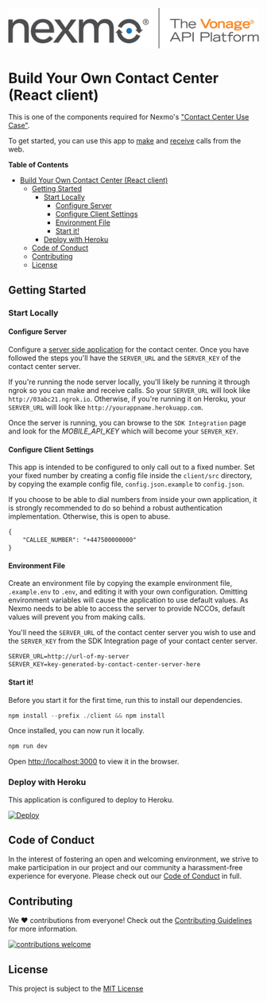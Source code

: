 ![Nexmo][logo]

# Build Your Own Contact Center (React client)

This is one of the components required for Nexmo's ["Contact Center Use Case"](https://developer.nexmo.com/client-sdk/in-app-voice/contact-center-overview).

To get started, you can use this app to [make](https://developer.nexmo.com/client-sdk/in-app-voice/getting-started/make-phone-call/javascript) and [receive](https://developer.nexmo.com/client-sdk/in-app-voice/getting-started/receive-phone-call/javascript) calls from the web.

**Table of Contents**

- [Build Your Own Contact Center (React client)](#build-your-own-contact-center-react-client)
  - [Getting Started](#getting-started)
    - [Start Locally](#start-locally)
      - [Configure Server](#configure-server)
      - [Configure Client Settings](#configure-client-settings)
      - [Environment File](#environment-file)
      - [Start it!](#start-it)
    - [Deploy with Heroku](#deploy-with-heroku)
  - [Code of Conduct](#code-of-conduct)
  - [Contributing](#contributing)
  - [License](#license)

## Getting Started

### Start Locally

#### Configure Server

Configure a [server side application](https://github.com/nexmo-community/contact-center-server-node) for the contact center. Once you have followed the steps you'll have the `SERVER_URL` and the `SERVER_KEY` of the contact center server.

If you're running the node server locally, you'll likely be running it through ngrok so you can make and receive calls. So your `SERVER_URL` will look like `http://03abc21.ngrok.io`. Otherwise, if you're running it on Heroku, your `SERVER_URL` will look like `http://yourappname.herokuapp.com`.

Once the server is running, you can browse to the `SDK Integration` page and look for the *MOBILE_API_KEY* which will become your `SERVER_KEY`.

#### Configure Client Settings

This app is intended to be configured to only call out to a fixed number. Set your fixed number by creating a config file inside the `client/src` directory, by copying the example config file, `config.json.example` to `config.json`.

If you choose to be able to dial numbers from inside your own application, it is strongly recommended to do so behind a robust authentication implementation. Otherwise, this is open to abuse.

```
{
    "CALLEE_NUMBER": "+447500000000"
}
```

#### Environment File

Create an environment file by copying the example environment file, `.example.env` to `.env`, and editing it with your own configuration. Omitting environment variables will cause the application to use default values. As Nexmo needs to be able to access the server to provide NCCOs, default values will prevent you from making calls.

You'll need the `SERVER_URL` of the contact center server you wish to use and the `SERVER_KEY` from the SDK Integration page of your contact center server.

```
SERVER_URL=http://url-of-my-server
SERVER_KEY=key-generated-by-contact-center-server-here
```

#### Start it!

Before you start it for the first time, run this to install our dependencies.

```js
npm install --prefix ./client && npm install
```

Once installed, you can now run it locally.

```js
npm run dev
```

Open [http://localhost:3000](http://localhost:3000) to view it in the browser.

### Deploy with Heroku

This application is configured to deploy to Heroku. 

[![Deploy](https://www.herokucdn.com/deploy/button.svg)](https://heroku.com/deploy)

## Code of Conduct

In the interest of fostering an open and welcoming environment, we strive to make participation in our project and our community a harassment-free experience for everyone. Please check out our [Code of Conduct][coc] in full.

## Contributing 
We :heart: contributions from everyone! Check out the [Contributing Guidelines][contributing] for more information.

[![contributions welcome][contribadge]][issues]

## License

This project is subject to the [MIT License][license]

[logo]: nexmo.png "Nexmo"
[contribadge]: https://img.shields.io/badge/contributions-welcome-brightgreen.svg?style=flat "Contributions Welcome"

[signup]: https://dashboard.nexmo.com/sign-up?utm_source=DEV_REL&utm_medium=github&utm_campaign=lukeocodes

[coc]: CODE_OF_CONDUCT.md "Code of Conduct"
[contributing]: CONTRIBUTING.md "Contributing"
[license]: LICENSE "MIT License"

[issues]: ./../../issues "Issues"